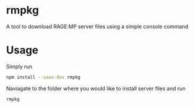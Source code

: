 # rmpkg
A tool to download RAGE:MP server files using a simple console command

# Usage
Simply run
```sh
npm install --save-dev rmpkg
```

Naviagate to the folder where you would like to install server files and run
```sh
rmpkg
```

